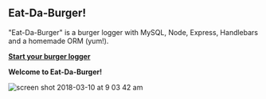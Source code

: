 ## **Eat-Da-Burger!**
"Eat-Da-Burger" is a burger logger with MySQL, Node, Express, Handlebars and a homemade ORM (yum!).

[**Start your burger logger**](https://shielded-stream-42240.herokuapp.com)

**Welcome to Eat-Da-Burger!**

![screen shot 2018-03-10 at 9 03 42 am](https://user-images.githubusercontent.com/24596592/37243080-058b0a6a-2442-11e8-890d-963655746a2e.png)
